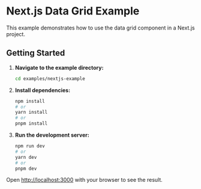 # Next.js Data Grid Example

This example demonstrates how to use the data grid component in a Next.js project.

## Getting Started

1.  **Navigate to the example directory:**
    ```bash
    cd examples/nextjs-example
    ```

2.  **Install dependencies:**
    ```bash
    npm install
    # or
    yarn install
    # or
    pnpm install
    ```

3.  **Run the development server:**
    ```bash
    npm run dev
    # or
    yarn dev
    # or
    pnpm dev
    ```

Open [http://localhost:3000](http://localhost:3000) with your browser to see the result.
